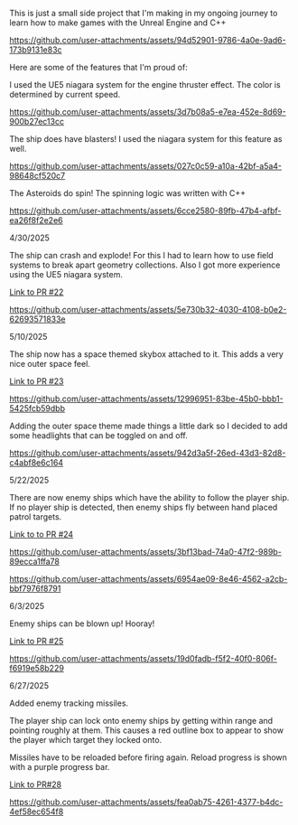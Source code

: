 This is just a small side project that I'm making in my ongoing journey to learn how to make games with the Unreal Engine and C++


https://github.com/user-attachments/assets/94d52901-9786-4a0e-9ad6-173b9131e83c

Here are some of the features that I'm proud of:

I used the UE5 niagara system for the engine thruster effect. The color is determined by current speed.

https://github.com/user-attachments/assets/3d7b08a5-e7ea-452e-8d69-900b27ec13cc

The ship does have blasters! I used the niagara system for this feature as well.

https://github.com/user-attachments/assets/027c0c59-a10a-42bf-a5a4-98648cf520c7

The Asteroids do spin! The spinning logic was written with C++

https://github.com/user-attachments/assets/6cce2580-89fb-47b4-afbf-ea26f8f2e2e6

4/30/2025

The ship can crash and explode! For this I had to learn how to use field systems to break apart geometry collections. Also I got more experience using the UE5 niagara system.

[Link to PR #22](https://github.com/Learningstuff98/SpaceInvader3D/pull/22)

https://github.com/user-attachments/assets/5e730b32-4030-4108-b0e2-62693571833e

5/10/2025

The ship now has a space themed skybox attached to it. This adds a very nice outer space feel.

[Link to PR #23](https://github.com/Learningstuff98/SpaceInvader3D/pull/23)

https://github.com/user-attachments/assets/12996951-83be-45b0-bbb1-5425fcb59dbb

Adding the outer space theme made things a little dark so I decided to add some headlights that can be toggled on and off.

https://github.com/user-attachments/assets/942d3a5f-26ed-43d3-82d8-c4abf8e6c164


5/22/2025

There are now enemy ships which have the ability to follow the player ship. If no player ship is detected, then enemy ships
fly between hand placed patrol targets.

[Link to to PR #24](https://github.com/Learningstuff98/SpaceInvader3D/pull/24)

https://github.com/user-attachments/assets/3bf13bad-74a0-47f2-989b-89ecca1ffa78


https://github.com/user-attachments/assets/6954ae09-8e46-4562-a2cb-bbf7976f8791

6/3/2025

Enemy ships can be blown up! Hooray!

[Link to PR #25](https://github.com/Learningstuff98/SpaceInvader3D/pull/25)

https://github.com/user-attachments/assets/19d0fadb-f5f2-40f0-806f-f6919e58b229


6/27/2025

Added enemy tracking missiles.

The player ship can lock onto enemy ships by getting within range and pointing roughly at them.
This causes a red outline box to appear to show the player which target they locked onto.

Missiles have to be reloaded before firing again. Reload progress is shown with a purple progress
bar.

[Link to PR#28](https://github.com/Learningstuff98/SpaceInvader3D/pull/28/files)

https://github.com/user-attachments/assets/fea0ab75-4261-4377-b4dc-4ef58ec654f8



